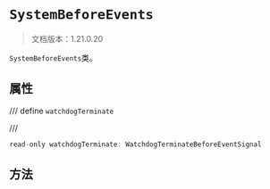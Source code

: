 # `SystemBeforeEvents`

> 文档版本：1.21.0.20

`SystemBeforeEvents`类。

## 属性

/// define
`watchdogTerminate`


///

```js
read-only watchdogTerminate: WatchdogTerminateBeforeEventSignal
```


## 方法
